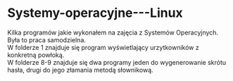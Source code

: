 # Systemy-operacyjne---Linux
Kilka programów jakie wykonałem na zajęcia z Systemów Operacyjnych. Była to praca samodzielna.
<br>W folderze 1 znajduje się program wyświetlający urzytkowników z konkretną powłoką.
<br>W folderze 8-9 znajduje się dwa programy jeden do wygenerowanie skrótu hasła, drugi do jego złamania metodą słownikową.
